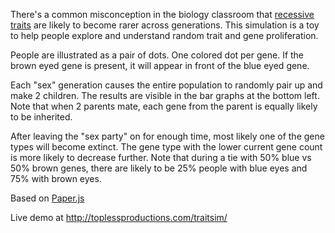 There's a common misconception in the biology classroom that [recessive traits](http://en.wikipedia.org/wiki/Recessive) are
likely to become rarer across generations. This simulation is a toy to help
people explore and understand random trait and gene proliferation.

People are illustrated as a pair of dots. One colored dot per gene. If the
brown eyed gene is present, it will appear in front of the blue eyed gene.

Each "sex" generation causes the entire population to randomly pair up and
make 2 children. The results are visible in the bar graphs at the bottom left.
Note that when 2 parents mate, each gene from the parent is equally likely
to be inherited.

After leaving the "sex party" on for enough time, most likely one of the gene types
will become extinct. The gene type with the lower current gene count is more likely to
decrease further. Note that during a tie with 50% blue vs 50% brown genes,
there are likely to be 25% people with blue eyes and 75% with brown eyes.

Based on [Paper.js](http://paperjs.org)

Live demo at http://toplessproductions.com/traitsim/
